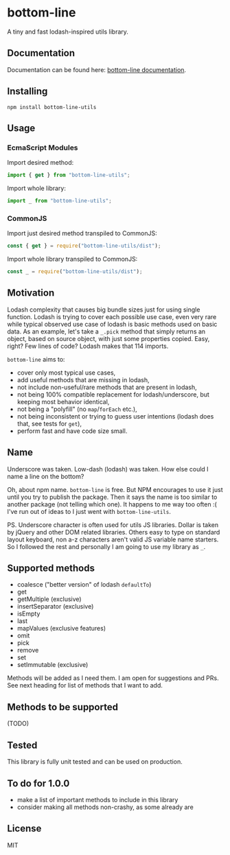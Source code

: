 # bottom-line

A tiny and fast lodash-inspired utils library.

## Documentation

Documentation can be found here: [bottom-line documentation](https://dzek69.github.io/bottom-line).

## Installing

`npm install bottom-line-utils`

## Usage

### EcmaScript Modules

Import desired method:
```javascript
import { get } from "bottom-line-utils";
```

Import whole library:
```javascript
import _ from "bottom-line-utils";
```

### CommonJS

Import just desired method transpiled to CommonJS:
```javascript
const { get } = require("bottom-line-utils/dist");
```

Import whole library transpiled to CommonJS:
```javascript
const _ = require("bottom-line-utils/dist");
```

## Motivation

Lodash complexity that causes big bundle sizes just for using single function. Lodash is trying to cover each possible
use case, even very rare while typical observed use case of lodash is basic methods used on basic data. As an example,
let's take a `_.pick` method that simply returns an object, based on source object, with just some properties copied.
Easy, right? Few lines of code? Lodash makes that 114 imports.

`bottom-line` aims to:
- cover only most typical use cases,
- add useful methods that are missing in lodash,
- not include non-useful/rare methods that are present in lodash,
- not being 100% compatible replacement for lodash/underscore, but keeping most behavior identical,
- not being a "polyfill" (no `map`/`forEach` etc.),
- not being inconsistent or trying to guess user intentions (lodash does that, see tests for `get`),
- perform fast and have code size small.

## Name

Underscore was taken. Low-dash (lodash) was taken. How else could I name a line on the bottom?

Oh, about npm name. `bottom-line` is free. But NPM encourages to use it just until you try to publish the package. Then
it says the name is too similar to another package (not telling which one). It happens to me way too often :( I've run
out of ideas to I just went with `bottom-line-utils`.

PS. Underscore character is often used for utils JS libraries. Dollar is taken by jQuery and other DOM related
libraries. Others easy to type on standard layout keyboard, non a-z characters aren't valid JS variable name starters.
So I followed the rest and personally I am going to use my library as `_`.

## Supported methods

- coalesce ("better version" of lodash `defaultTo`)
- get
- getMultiple (exclusive)
- insertSeparator (exclusive)
- isEmpty
- last
- mapValues (exclusive features)
- omit
- pick
- remove
- set
- setImmutable (exclusive)

Methods will be added as I need them. I am open for suggestions and PRs. See next heading for list of methods that I
want to add.

## Methods to be supported

(TODO)

## Tested

This library is fully unit tested and can be used on production.

## To do for 1.0.0

- make a list of important methods to include in this library
- consider making all methods non-crashy, as some already are

## License

MIT
